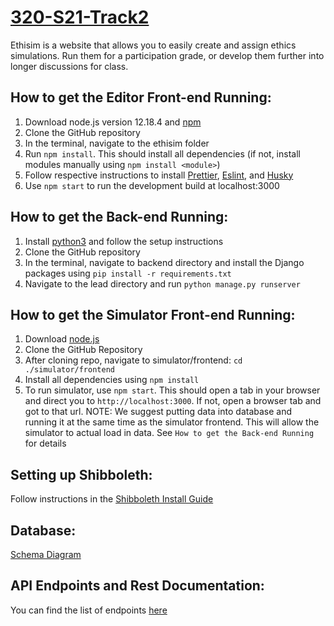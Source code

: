 
# [320-S21-Track2](https://github.com/david-fisher/320-S21-Track2/)

Ethisim is a website that allows you to easily create and assign ethics
simulations. Run them for a participation grade, or
develop them further into longer discussions for class.

## How to get the Editor Front-end Running:
1. Download node.js version 12.18.4 and [npm](https://www.npmjs.com/get-npm)
2. Clone the GitHub repository
3. In the terminal, navigate to the ethisim folder
4. Run `npm install`. This should install all dependencies (if not, install modules manually using `npm install <module>`)
5. Follow respective instructions to install [Prettier](https://prettier.io/docs/en/install.html), [Eslint](https://www.npmjs.com/package/eslint), and [Husky](https://www.npmjs.com/package/husky) 
6. Use `npm start` to run the development build at localhost:3000

## How to get the Back-end Running:
1. Install [python3](https://www.python.org/downloads/) and follow the setup instructions
2. Clone the GitHub repository
3. In the terminal, navigate to backend directory and install the Django packages using `pip install -r requirements.txt`
4. Navigate to the lead directory and run `python manage.py runserver`

## How to get the Simulator Front-end Running:
1. Download [node.js](https://nodejs.org/en/download/)
2. Clone the GitHub Repository
3. After cloning repo, navigate to simulator/frontend: `cd ./simulator/frontend`
4. Install all dependencies using `npm install`
5. To run simulator, use `npm start`. This should open a tab in your browser and direct you to `http://localhost:3000`. If not, open a browser tab and got to that url. NOTE: We suggest putting data into database and running it at the same time as the simulator frontend. This will allow the simulator to actual load in data. See `How to get the Back-end Running` for details

## Setting up Shibboleth:
Follow instructions in the [Shibboleth Install Guide](shib_install.md)

## Database:
[Schema Diagram](https://github.com/david-fisher/320-S21-Track2/blob/main/ZOOMba/Zoomba_Schema.sql)

## API Endpoints and Rest Documentation:
You can find the list of endpoints [here](https://docs.google.com/document/d/1QSiUe21Z_TgT5XZKyR0twevRM864_AswxzVdYLwqW1I/edit?usp=sharing)
